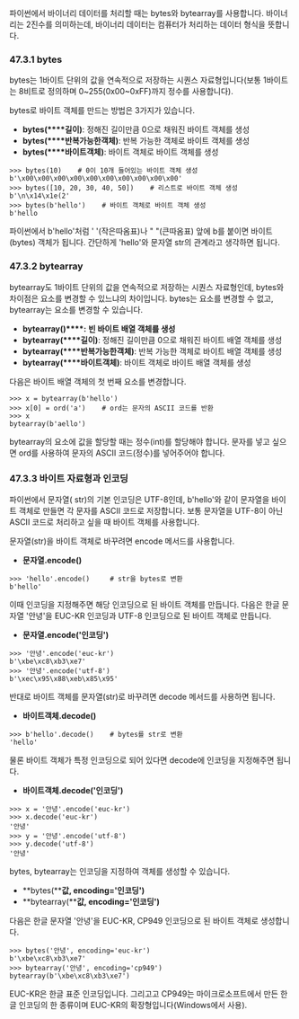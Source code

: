 파이썬에서 바이너리 데이터를 처리할 때는 bytes와 bytearray를 사용합니다. 바이너리는 2진수를 의미하는데, 바이너리 데이터는 컴퓨터가 처리하는 데이터 형식을 뜻합니다.

### 47.3.1 bytes

bytes는 1바이트 단위의 값을 연속적으로 저장하는 시퀀스 자료형입니다(보통 1바이트는 8비트로 정의하며 0~255(0x00~0xFF)까지 정수를 사용합니다).

bytes로 바이트 객체를 만드는 방법은 3가지가 있습니다.

- **bytes(****길이)**: 정해진 길이만큼 0으로 채워진 바이트 객체를 생성
- **bytes(****반복가능한객체)**: 반복 가능한 객체로 바이트 객체를 생성
- **bytes(****바이트객체)**: 바이트 객체로 바이트 객체를 생성

```
>>> bytes(10)    # 0이 10개 들어있는 바이트 객체 생성
b'\x00\x00\x00\x00\x00\x00\x00\x00\x00\x00'
>>> bytes([10, 20, 30, 40, 50])    # 리스트로 바이트 객체 생성
b'\n\x14\x1e(2'
>>> bytes(b'hello')    # 바이트 객체로 바이트 객체 생성
b'hello
```

파이썬에서 b'hello'처럼 ' '(작은따옴표)나 " "(큰따옴표) 앞에 b를 붙이면 바이트(bytes) 객체가 됩니다. 간단하게 'hello'와 문자열 str의 관계라고 생각하면 됩니다.

### 47.3.2 bytearray

bytearray도 1바이트 단위의 값을 연속적으로 저장하는 시퀀스 자료형인데, bytes와 차이점은 요소를 변경할 수 있느냐의 차이입니다. bytes는 요소를 변경할 수 없고, bytearray는 요소를 변경할 수 있습니다.

- **bytearray()****:** **빈 바이트 배열 객체를 생성**
- **bytearray(****길이)**: 정해진 길이만큼 0으로 채워진 바이트 배열 객체를 생성
- **bytearray(****반복가능한객체)**: 반복 가능한 객체로 바이트 배열 객체를 생성
- **bytearray(****바이트객체)**: 바이트 객체로 바이트 배열 객체를 생성

다음은 바이트 배열 객체의 첫 번째 요소를 변경합니다.

```
>>> x = bytearray(b'hello')
>>> x[0] = ord('a')    # ord는 문자의 ASCII 코드를 반환
>>> x
bytearray(b'aello')
```

bytearray의 요소에 값을 할당할 때는 정수(int)를 할당해야 합니다. 문자를 넣고 싶으면 ord를 사용하여 문자의 ASCII 코드(정수)를 넣어주어야 합니다.

### 47.3.3 바이트 자료형과 인코딩

파이썬에서 문자열( str)의 기본 인코딩은 UTF-8인데, b'hello'와 같이 문자열을 바이트 객체로 만들면 각 문자를 ASCII 코드로 저장합니다. 보통 문자열을 UTF-8이 아닌 ASCII 코드로 처리하고 싶을 때 바이트 객체를 사용합니다.

문자열(str)을 바이트 객체로 바꾸려면 encode 메서드를 사용합니다.

- **문자열.encode()**

```
>>> 'hello'.encode()     # str을 bytes로 변환
b'hello'
```

이때 인코딩을 지정해주면 해당 인코딩으로 된 바이트 객체를 만듭니다. 다음은 한글 문자열 '안녕'을 EUC-KR 인코딩과 UTF-8 인코딩으로 된 바이트 객체로 만듭니다.

- **문자열.encode('인코딩')**

```
>>> '안녕'.encode('euc-kr')
b'\xbe\xc8\xb3\xe7'
>>> '안녕'.encode('utf-8')
b'\xec\x95\x88\xeb\x85\x95'
```

반대로 바이트 객체를 문자열(str)로 바꾸려면 decode 메서드를 사용하면 됩니다.

- **바이트객체.decode()**

```
>>> b'hello'.decode()    # bytes를 str로 변환
'hello'
```

물론 바이트 객체가 특정 인코딩으로 되어 있다면 decode에 인코딩을 지정해주면 됩니다.

- **바이트객체.decode('인코딩')**

```
>>> x = '안녕'.encode('euc-kr')
>>> x.decode('euc-kr')
'안녕'
>>> y = '안녕'.encode('utf-8')
>>> y.decode('utf-8')
'안녕'
```

bytes, bytearray는 인코딩을 지정하여 객체를 생성할 수 있습니다.

- **bytes(****값, encoding='인코딩')**
- **bytearray(****값, encoding='인코딩')**

다음은 한글 문자열 '안녕'을 EUC-KR, CP949 인코딩으로 된 바이트 객체로 생성합니다.

```
>>> bytes('안녕', encoding='euc-kr')
b'\xbe\xc8\xb3\xe7'
>>> bytearray('안녕', encoding='cp949')
bytearray(b'\xbe\xc8\xb3\xe7')
```

EUC-KR은 한글 표준 인코딩입니다. 그리고고 CP949는 마이크로소프트에서 만든 한글 인코딩의 한 종류이며 EUC-KR의 확장형입니다(Windows에서 사용).
